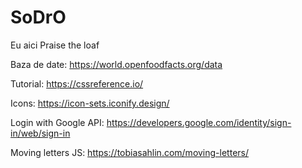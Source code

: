 # SoDrO
Eu aici
Praise the loaf


Baza de date: https://world.openfoodfacts.org/data

Tutorial: https://cssreference.io/

Icons: https://icon-sets.iconify.design/

Login with Google API: https://developers.google.com/identity/sign-in/web/sign-in

Moving letters JS: https://tobiasahlin.com/moving-letters/

